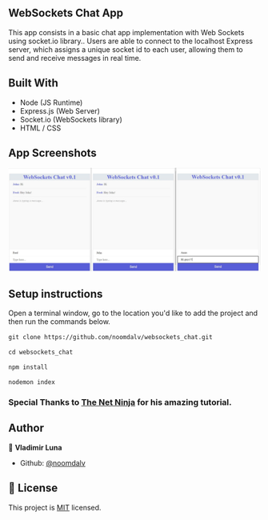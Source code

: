 ## WebSockets Chat App

This app consists in a basic chat app implementation with Web Sockets using socket.io library..
Users are able to connect to the localhost Express server, which assigns a unique socket id to each user, allowing them to send and receive messages in real time.

## Built With
- Node (JS Runtime)
- Express.js (Web Server)
- Socket.io (WebSockets library)
- HTML / CSS

## App Screenshots

![screenshot](./public/ss.jpg)


## Setup instructions

Open a terminal window, go to the location you'd like to add the project and then run the commands below.

```console
git clone https://github.com/noomdalv/websockets_chat.git
```

```console
cd websockets_chat
```

```console
npm install
```

```console
nodemon index

```
### Special Thanks to [The Net Ninja](https://www.youtube.com/c/TheNetNinja) for his amazing tutorial.

## Author

👤 **Vladimir Luna**

- Github: [@noomdalv](https://github.com/noomdalv)


## 📝 License

This project is [MIT](lic.url) licensed.
